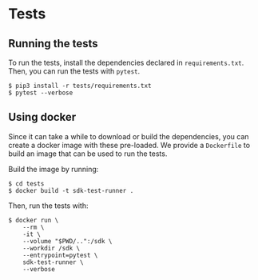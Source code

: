 # Tests

## Running the tests

To run the tests, install the dependencies declared in `requirements.txt`. Then, you can run the tests with `pytest`.

```
$ pip3 install -r tests/requirements.txt
$ pytest --verbose
```

## Using docker

Since it can take a while to download or build the dependencies, you can create a docker image with these pre-loaded. We provide a `Dockerfile` to build an image that can be used to run the tests.

Build the image by running:
```
$ cd tests
$ docker build -t sdk-test-runner .
```

Then, run the tests with:
```
$ docker run \
    --rm \
    -it \
    --volume "$PWD/..":/sdk \
    --workdir /sdk \
    --entrypoint=pytest \
    sdk-test-runner \
    --verbose
```
